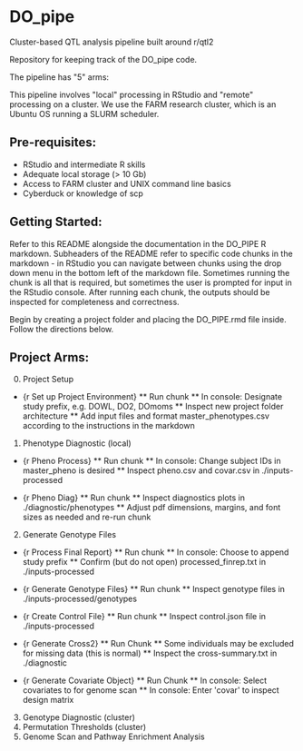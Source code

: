 # DO_pipe
Cluster-based QTL analysis pipeline built around r/qtl2

Repository for keeping track of the DO_pipe code. 

The pipeline has "5" arms:

This pipeline involves "local" processing in RStudio and "remote" processing on a cluster. We use the FARM research cluster, which is an Ubuntu OS running a SLURM scheduler. 

## Pre-requisites:
- RStudio and intermediate R skills
- Adequate local storage (> 10 Gb)
- Access to FARM cluster and UNIX command line basics
- Cyberduck or knowledge of scp

## Getting Started:

Refer to this README alongside the documentation in the DO_PIPE R markdown. Subheaders of the README refer to specific code chunks in the markdown - in RStudio you can navigate between chunks using the drop down menu in the bottom left of the markdown file. Sometimes running the chunk is all that is required, but sometimes the user is prompted for input in the RStudio console. After running each chunk, the outputs should be inspected for completeness and correctness. 

Begin by creating a project folder and placing the DO_PIPE.rmd file inside. Follow the directions below. 

## Project Arms: 

0. Project Setup

* {r Set up Project Environment}
** Run chunk 
** In console: Designate study prefix, e.g. DOWL, DO2, DOmoms
** Inspect new project folder architecture
** Add input files and format master_phenotypes.csv according to the instructions in the markdown

1. Phenotype Diagnostic (local)

* {r Pheno Process}
** Run chunk 
** In console: Change subject IDs in master_pheno is desired
** Inspect pheno.csv and covar.csv in ./inputs-processed 

* {r Pheno Diag}
** Run chunk
** Inspect diagnostics plots in ./diagnostic/phenotypes
** Adjust pdf dimensions, margins, and font sizes as needed and re-run chunk

2. Generate Genotype Files

* {r Process Final Report}
** Run chunk
** In console: Choose to append study prefix 
** Confirm (but do not open) processed_finrep.txt in ./inputs-processed

* {r Generate Genotype Files}
** Run chunk 
** Inspect genotype files in ./inputs-processed/genotypes

* {r Create Control File}
** Run chunk
** Inspect control.json file in ./inputs-processed

* {r Generate Cross2}
** Run Chunk
** Some individuals may be excluded for missing data (this is normal) 
** Inspect the cross-summary.txt in ./diagnostic

* {r Generate Covariate Object}
** Run Chunk
** In console: Select covariates to for genome scan
** In console: Enter 'covar' to inspect design matrix

3. Genotype Diagnostic (cluster)
4. Permutation Thresholds (cluster)
5. Genome Scan and Pathway Enrichment Analysis

